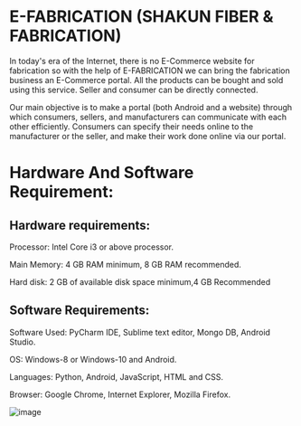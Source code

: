 # E-FABRICATION (SHAKUN FIBER & FABRICATION)

In today's era of the Internet, there is no E-Commerce website for fabrication so with the help of E-FABRICATION we can bring the fabrication business an E-Commerce portal. All the products can be bought and sold using this service. Seller and consumer can be directly connected.

Our main objective is to make a portal (both Android and a website) through which consumers, sellers, and manufacturers can communicate with each other efficiently. Consumers can specify their needs online to the manufacturer or the seller, and make their work done online via our portal.


# Hardware And Software Requirement:


## Hardware requirements:


Processor: Intel Core i3 or above processor.

Main Memory: 4 GB RAM minimum, 8 GB RAM recommended.

Hard disk: 2 GB of available disk space minimum,4 GB Recommended


## Software Requirements:


Software Used: PyCharm IDE, Sublime text editor, Mongo DB, Android Studio.

OS: Windows-8 or Windows-10 and Android.

Languages: Python, Android, JavaScript, HTML and CSS.

Browser: Google Chrome, Internet Explorer, Mozilla Firefox.

![image](https://github.com/kamlesh2/E-FABRICATION-SHAKUN-FIBER-FABRICATION-/assets/47275110/d3a11035-e4d8-4bc2-9191-9807fc8e0b0b)

